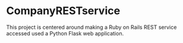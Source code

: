 # CompanyRESTservice

This project is centered around making a Ruby on Rails REST service accessed used a Python Flask web application. 
